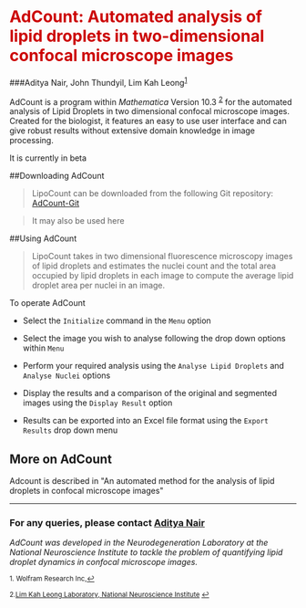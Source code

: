 # <font color="CC0000">AdCount: Automated analysis of lipid droplets in two-dimensional confocal microscope images</font>


###Aditya Nair, John Thundyil, Lim Kah Leong<sup><a href="#fn1" id="ref1">1</a></sup>

AdCount is a program within *Mathematica* Version 10.3 <sup><a href="#fn2" id="ref2">2</a></sup> for the automated analysis of Lipid Droplets in two dimensional confocal microscope images. Created for the biologist, it features an easy to use user interface and can give robust results without extensive domain knowledge in image processing.

It is currently in beta

##Downloading AdCount

> LipoCount can be downloaded from the following Git repository: [AdCount-Git](https://gitlab.com/adityanair/LipoCount)

> It may also be used here

<script type="text/javascript" src="http://www.wolfram.com/cdf-player/plugin/v2.1/cdfplugin.js"></script>
<script type="text/javascript">
var cdf = new cdfplugin();
cdf.embed('AdCount_HTML.cdf', 500, 500);
</script>

##Using AdCount

>LipoCount takes in two dimensional fluorescence microscopy images of lipid droplets and estimates the nuclei count and the total area occupied by lipid droplets in each image to compute the average lipid droplet area per nuclei in an image.

To operate AdCount

- Select the `Initialize` command in the `Menu` option

- Select the image you wish to analyse following the drop down options within `Menu`

- Perform your required analysis using the `Analyse Lipid Droplets` and `Analyse Nuclei` options

- Display the results and a comparison of the original and segmented images using the `Display Result` option

- Results can be exported into an Excel file format using the `Export Results` drop down menu

## More on AdCount

Adcount is described in "An automated method for the analysis of lipid droplets in confocal microscope images" 

 
--- 
 

### For any queries, please contact [Aditya Nair](aditya.nair@u.nus.edu)

  
*AdCount was developed in the Neurodegeneration Laboratory at the National Neuroscience Institute to tackle the problem of quantifying lipid droplet dynamics in confocal microscope images.*

<sup id="fn1">1. Wolfram Research Inc,<a href="#ref1" title="Jump back to footnote 1 in the text.">↩</a></sup> 

<sup id="fn2">2.[Lim Kah Leong Laboratory, National Neuroscience Institute](https://www.nni.com.sg/research/our-laboratories/Neurodegeneration-Laboratory/Pages/Home.aspx) <a href="#ref2" title="Jump back to footnote 2 in the text.">↩</a></sup>
